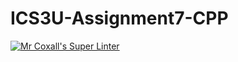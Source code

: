 # ICS3U-Assignment7-CPP

[![Mr Coxall's Super Linter](https://github.com/venika-sem/ICS3U-Assignment7-CPP/workflows/Mr%20Coxall's%20Super%20Linter/badge.svg)](https://github.com/venika-sem/ICS3U-Assignment7-CPP/actions/)

